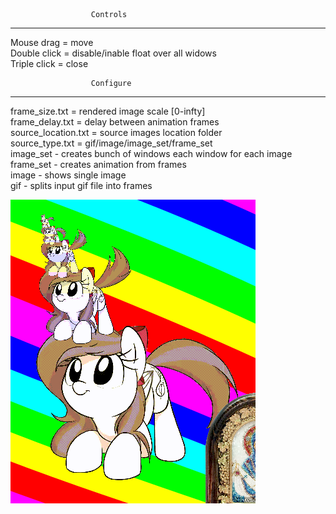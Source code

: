                       Controls
---------------------------------------------------
Mouse drag   = move  
Double click = disable/inable float over all widows  
Triple click = close  

                      Configure
---------------------------------------------------
frame_size.txt      = rendered image scale [0-infty]  
frame_delay.txt     = delay between animation frames  
source_location.txt = source images location folder  
source_type.txt     = gif/image/image_set/frame_set  
image_set - creates bunch of windows each window for each image  
frame_set - creates animation from frames  
image     - shows single image  
gif       - splits input gif file into frames  
  
![image](scr.png)